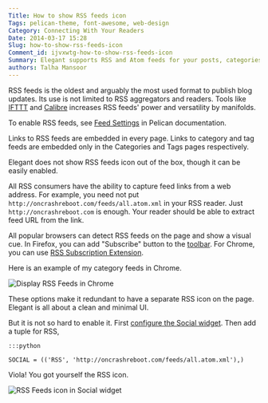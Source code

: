 ```yaml
---
Title: How to show RSS feeds icon
Tags: pelican-theme, font-awesome, web-design
Category: Connecting With Your Readers
Date: 2014-03-17 15:28
Slug: how-to-show-rss-feeds-icon
Comment_id: ijvxwtg-how-to-show-rss-feeds-icon
Summary: Elegant supports RSS and Atom feeds for your posts, categories and tags
authors: Talha Mansoor
---
```


RSS feeds is the oldest and arguably the most used format to publish blog
updates. Its use is not limited to RSS aggregators and readers. Tools like
[IFTTT](https://ifttt.com/recipes?channel=feed) and
[Calibre](http://manual.calibre-ebook.com/news.html) increases RSS feeds' power
and versatility by manifolds.

To enable RSS feeds, see [Feed
Settings](http://docs.getpelican.com/en/latest/settings.html#feed-settings) in
Pelican documentation.

Links to RSS feeds are embedded in every page. Links to category and tag
feeds are embedded only in the Categories and Tags pages respectively.

Elegant does not show RSS feeds icon out of the box, though it can be easily
enabled.

All RSS consumers have the ability to capture feed links from a web address.
For example, you need not put `http://oncrashreboot.com/feeds/all.atom.xml` in
your RSS reader. Just `http://oncrashreboot.com` is enough. Your reader should
be able to extract feed URL from the link.

All popular browsers can detect RSS feeds on the page and show a visual cue. In
Firefox, you can add "Subscribe" button to the
[toolbar](https://support.mozilla.org/en-US/kb/customize-firefox-controls-buttons-and-toolbars?redirectlocale=en-US&redirectslug=How+to+customize+the+toolbar).
For Chrome, you can use [RSS Subscription
Extension](https://chrome.google.com/webstore/detail/rss-subscription-extensio/nlbjncdgjeocebhnmkbbbdekmmmcbfjd).

Here is an example of my category feeds in Chrome.

![Display RSS Feeds in Chrome]({static}/images/rss-feeds-chrome-category-feeds.png)

These options make it redundant to have a separate RSS icon on the page.
Elegant is all about a clean and minimal UI.

But it is not so hard to enable it. First [configure the Social
widget](how-to-display-your-social-media-profiles). Then add a tuple for RSS,

    :::python

    SOCIAL = (('RSS', 'http://oncrashreboot.com/feeds/all.atom.xml'),)

Viola! You got yourself the RSS icon.

![RSS Feeds icon in Social widget]({static}/images/rss-feeds-icon-social-widget.png)
